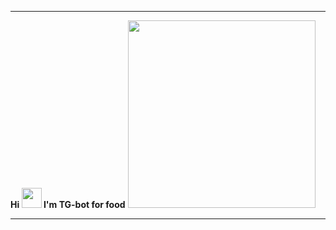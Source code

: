 ***
__Hi
<img src="https://github.com/blackcater/blackcater/raw/main/images/Hi.gif" height="32"/>
I'm TG-bot for food__
<img src="https://media.giphy.com/media/12uXi1GXBibALC/giphy.gif" height="300"/>
***